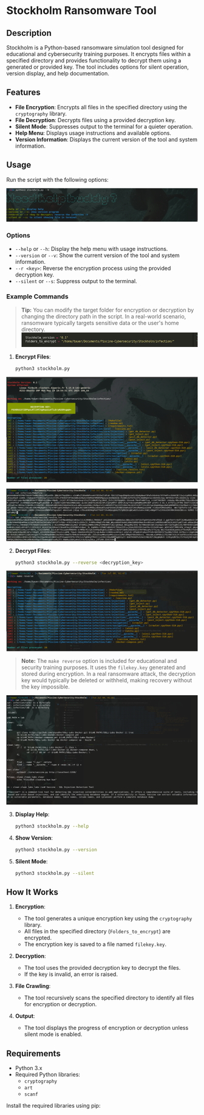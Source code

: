 # Stockholm Ransomware Tool


## Description
Stockholm is a Python-based ransomware simulation tool designed for educational and cybersecurity training purposes. It encrypts files within a specified directory and provides functionality to decrypt them using a generated or provided key. The tool includes options for silent operation, version display, and help documentation.

## Features
- **File Encryption**: Encrypts all files in the specified directory using the `cryptography` library.
- **File Decryption**: Decrypts files using a provided decryption key.
- **Silent Mode**: Suppresses output to the terminal for a quieter operation.
- **Help Menu**: Displays usage instructions and available options.
- **Version Information**: Displays the current version of the tool and system information.

## Usage
Run the script with the following options:

![Stockholm](https://github.com/ftTower/Piscine-Cybersecurity/blob/main/.assets/Stockholm/need_help%3F.png)

### Options
- `--help` or `--h`: Display the help menu with usage instructions.
- `--version` or `--v`: Show the current version of the tool and system information.
- `--r <key>`: Reverse the encryption process using the provided decryption key.
- `--silent` or `--s`: Suppress output to the terminal.

### Example Commands

> **Tip:** You can modify the target folder for encryption or decryption by changing the directory path in the script. In a real-world scenario, ransomware typically targets sensitive data or the user's home directory.
![Stockholm](https://github.com/ftTower/Piscine-Cybersecurity/blob/main/.assets/Stockholm/folder.png)

1. **Encrypt Files**:
    ```bash
    python3 stockholm.py
    ```
![Stockholm](https://github.com/ftTower/Piscine-Cybersecurity/blob/main/.assets/Stockholm/encryption.png)

![Stockholm](https://github.com/ftTower/Piscine-Cybersecurity/blob/main/.assets/Stockholm/files_encrypted.png)


2. **Decrypt Files**:
    ```bash
    python3 stockholm.py --reverse <decryption_key>
    ```
![Stockholm](https://github.com/ftTower/Piscine-Cybersecurity/blob/main/.assets/Stockholm/reverse.png)

> **Note:** The `make reverse` option is included for educational and security training purposes. It uses the `filekey.key` generated and stored during encryption. In a real ransomware attack, the decryption key would typically be deleted or withheld, making recovery without the key impossible.

![Stockholm](https://github.com/ftTower/Piscine-Cybersecurity/blob/main/.assets/Stockholm/files_content.png)

3. **Display Help**:
    ```bash
    python3 stockholm.py --help
    ```

4. **Show Version**:
    ```bash
    python3 stockholm.py --version
    ```

5. **Silent Mode**:
    ```bash
    python3 stockholm.py --silent
    ```

## How It Works
1. **Encryption**:
    - The tool generates a unique encryption key using the `cryptography` library.
    - All files in the specified directory (`Folders_to_encrypt`) are encrypted.
    - The encryption key is saved to a file named `filekey.key`.

2. **Decryption**:
    - The tool uses the provided decryption key to decrypt the files.
    - If the key is invalid, an error is raised.

3. **File Crawling**:
    - The tool recursively scans the specified directory to identify all files for encryption or decryption.

4. **Output**:
    - The tool displays the progress of encryption or decryption unless silent mode is enabled.

## Requirements
- Python 3.x
- Required Python libraries:
  - `cryptography`
  - `art`
  - `scanf`

Install the required libraries using pip:
